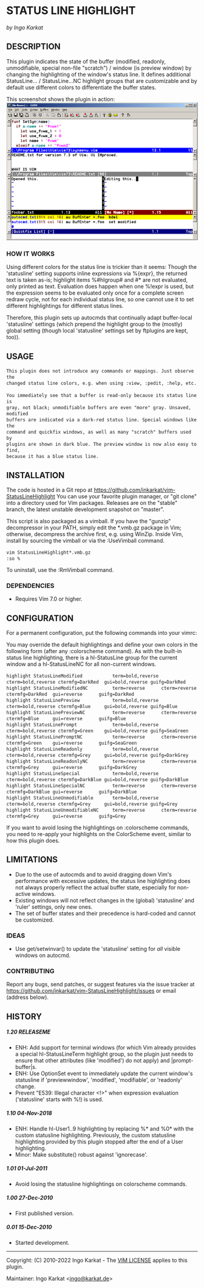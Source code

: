 STATUS LINE HIGHLIGHT
===============================================================================
_by Ingo Karkat_

DESCRIPTION
------------------------------------------------------------------------------

This plugin indicates the state of the buffer (modified, readonly,
unmodifiable, special non-file "scratch") / window (is preview window) by
changing the highlighting of the window's status line. It defines additional
StatusLine... / StatusLine...NC highlight groups that are customizable and by
default use different colors to differentiate the buffer states.

This screenshot shows the plugin in action:
    ![StatusLineHighlight](https://raw.githubusercontent.com/inkarkat/vim-StatusLineHighlight/master/doc/StatusLineHighlight.png)

### HOW IT WORKS

Using different colors for the status line is trickier than it seems: Though
the 'statusline' setting supports inline expressions via %{expr}, the returned
text is taken as-is; highlight items %#hlgroup# and #\* are not evaluated, only
printed as text. Evaluation does happen when one %!expr is used, but the
expression seems to be evaluated only once for a complete screen redraw cycle,
not for each individual status line, so one cannot use it to set different
highlightings for different status lines.

Therefore, this plugin sets up autocmds that continually adapt buffer-local
'statusline' settings (which prepend the highlight group to the (mostly)
global setting (though local 'statusline' settings set by ftplugins are kept,
too)).

USAGE
------------------------------------------------------------------------------

    This plugin does not introduce any commands or mappings. Just observe the
    changed status line colors, e.g. when using :view, :pedit, :help, etc.

    You immediately see that a buffer is read-only because its status line is
    gray, not black; unmodifiable buffers are even "more" gray. Unsaved, modified
    buffers are indicated via a dark-red status line. Special windows like the
    command and quickfix windows, as well as many "scratch" buffers used by
    plugins are shown in dark blue. The preview window is now also easy to find,
    because it has a blue status line.

INSTALLATION
------------------------------------------------------------------------------

The code is hosted in a Git repo at
    https://github.com/inkarkat/vim-StatusLineHighlight
You can use your favorite plugin manager, or "git clone" into a directory used
for Vim packages. Releases are on the "stable" branch, the latest unstable
development snapshot on "master".

This script is also packaged as a vimball. If you have the "gunzip"
decompressor in your PATH, simply edit the \*.vmb.gz package in Vim; otherwise,
decompress the archive first, e.g. using WinZip. Inside Vim, install by
sourcing the vimball or via the :UseVimball command.

    vim StatusLineHighlight*.vmb.gz
    :so %

To uninstall, use the :RmVimball command.

### DEPENDENCIES

- Requires Vim 7.0 or higher.

CONFIGURATION
------------------------------------------------------------------------------

For a permanent configuration, put the following commands into your vimrc:

You may override the default highlightings and define your own colors in the
following form (after any :colorscheme command). As with the built-in status
line highlighting, there is a hl-StatusLine group for the current window and
a hl-StatusLineNC for all non-current windows.

    highlight StatusLineModified           term=bold,reverse cterm=bold,reverse ctermfg=DarkRed  gui=bold,reverse guifg=DarkRed
    highlight StatusLineModifiedNC         term=reverse      cterm=reverse      ctermfg=DarkRed  gui=reverse      guifg=DarkRed
    highlight StatusLinePreview            term=bold,reverse cterm=bold,reverse ctermfg=Blue     gui=bold,reverse guifg=Blue
    highlight StatusLinePreviewNC          term=reverse      cterm=reverse      ctermfg=Blue     gui=reverse      guifg=Blue
    highlight StatusLinePrompt             term=bold,reverse cterm=bold,reverse ctermfg=Green    gui=bold,reverse guifg=SeaGreen
    highlight StatusLinePromptNC           term=reverse      cterm=reverse      ctermfg=Green    gui=reverse      guifg=SeaGreen
    highlight StatusLineReadonly           term=bold,reverse cterm=bold,reverse ctermfg=Grey     gui=bold,reverse guifg=DarkGrey
    highlight StatusLineReadonlyNC         term=reverse      cterm=reverse      ctermfg=Grey     gui=reverse      guifg=DarkGrey
    highlight StatusLineSpecial            term=bold,reverse cterm=bold,reverse ctermfg=DarkBlue gui=bold,reverse guifg=DarkBlue
    highlight StatusLineSpecialNC          term=reverse      cterm=reverse      ctermfg=DarkBlue gui=reverse      guifg=DarkBlue
    highlight StatusLineUnmodifiable       term=bold,reverse cterm=bold,reverse ctermfg=Grey     gui=bold,reverse guifg=Grey
    highlight StatusLineUnmodifiableNC     term=reverse      cterm=reverse      ctermfg=Grey     gui=reverse      guifg=Grey

If you want to avoid losing the highlightings on :colorscheme commands, you
need to re-apply your highlights on the ColorScheme event, similar to how
this plugin does.

LIMITATIONS
------------------------------------------------------------------------------

- Due to the use of autocmds and to avoid dragging down Vim's performance with
  excessive updates, the status line highlighting does not always properly
  reflect the actual buffer state, especially for non-active windows.
- Existing windows will not reflect changes in the (global) 'statusline' and
  'ruler' settings, only new ones.
- The set of buffer states and their precedence is hard-coded and cannot be
  customized.

### IDEAS

- Use get/setwinvar() to update the 'statusline' setting for _all_ visible
  windows on autocmd.

### CONTRIBUTING

Report any bugs, send patches, or suggest features via the issue tracker at
https://github.com/inkarkat/vim-StatusLineHighlight/issues or email (address
below).

HISTORY
------------------------------------------------------------------------------

##### 1.20    RELEASEME
- ENH: Add support for terminal windows (for which Vim already provides a
  special hl-StatusLineTerm highlight group, so the plugin just needs to
  ensure that other attributes (like 'modified') do not apply) and
  |prompt-buffer|s.
- ENH: Use OptionSet event to immediately update the current window's
  statusline if 'previewwindow', 'modified', 'modifiable', or 'readonly'
  change.
- Prevent "E539: Illegal character &lt;!&gt;" when expression evaluation
  ('statusline' starts with %!) is used.

##### 1.10    04-Nov-2018
- ENH: Handle hl-User1..9 highlighting by replacing %\* and %0\* with the custom
  statusline highlighting. Previously, the custom statusline highlighting
  provided by this plugin stopped after the end of a User highlighting.
- Minor: Make substitute() robust against 'ignorecase'.

##### 1.01    01-Jul-2011
- Avoid losing the statusline highlightings on colorscheme commands.

##### 1.00    27-Dec-2010
- First published version.

##### 0.01    15-Dec-2010
- Started development.

------------------------------------------------------------------------------
Copyright: (C) 2010-2022 Ingo Karkat -
The [VIM LICENSE](http://vimdoc.sourceforge.net/htmldoc/uganda.html#license) applies to this plugin.

Maintainer:     Ingo Karkat &lt;ingo@karkat.de&gt;
